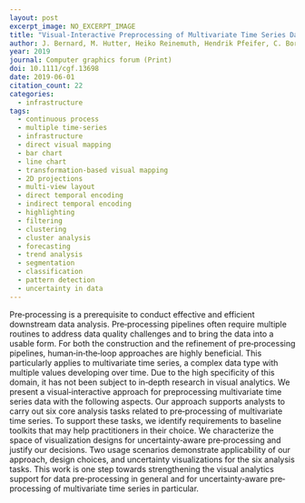 ```yaml
---
layout: post
excerpt_image: NO_EXCERPT_IMAGE
title: "Visual‐Interactive Preprocessing of Multivariate Time Series Data"
author: J. Bernard, M. Hutter, Heiko Reinemuth, Hendrik Pfeifer, C. Bors & J. Kohlhammer
year: 2019
journal: Computer graphics forum (Print)
doi: 10.1111/cgf.13698
date: 2019-06-01
citation_count: 22
categories:
  - infrastructure
tags:
  - continuous process
  - multiple time-series
  - infrastructure
  - direct visual mapping
  - bar chart
  - line chart
  - transformation-based visual mapping
  - 2D projections
  - multi-view layout
  - direct temporal encoding
  - indirect temporal encoding
  - highlighting
  - filtering
  - clustering
  - cluster analysis
  - forecasting
  - trend analysis
  - segmentation
  - classification
  - pattern detection
  - uncertainty in data
---
```

Pre‐processing is a prerequisite to conduct effective and efficient downstream data analysis. Pre‐processing pipelines often require multiple routines to address data quality challenges and to bring the data into a usable form. For both the construction and the refinement of pre‐processing pipelines, human‐in‐the‐loop approaches are highly beneficial. This particularly applies to multivariate time series, a complex data type with multiple values developing over time. Due to the high specificity of this domain, it has not been subject to in‐depth research in visual analytics. We present a visual‐interactive approach for preprocessing multivariate time series data with the following aspects. Our approach supports analysts to carry out six core analysis tasks related to pre‐processing of multivariate time series. To support these tasks, we identify requirements to baseline toolkits that may help practitioners in their choice. We characterize the space of visualization designs for uncertainty‐aware pre‐processing and justify our decisions. Two usage scenarios demonstrate applicability of our approach, design choices, and uncertainty visualizations for the six analysis tasks. This work is one step towards strengthening the visual analytics support for data pre‐processing in general and for uncertainty‐aware pre‐processing of multivariate time series in particular.
